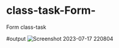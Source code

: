 # class-task-Form-
Form class-task

#output
![Screenshot 2023-07-17 220804](https://github.com/Wajiha123khan/class-task-Form-/assets/134967740/4be6bfe0-f940-418b-be46-b20f7da605bf)
